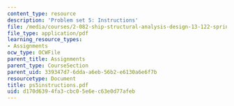 ```yaml
---
content_type: resource
description: 'Problem set 5: Instructions'
file: /media/courses/2-082-ship-structural-analysis-design-13-122-spring-2003/d170d6394fa3cbc05e6ec63e0d77afeb_ps5instructions.pdf
file_type: application/pdf
learning_resource_types:
- Assignments
ocw_type: OCWFile
parent_title: Assignments
parent_type: CourseSection
parent_uid: 339347d7-6dda-a6eb-56b2-e6130a6e6f7b
resourcetype: Document
title: ps5instructions.pdf
uid: d170d639-4fa3-cbc0-5e6e-c63e0d77afeb
---
```

